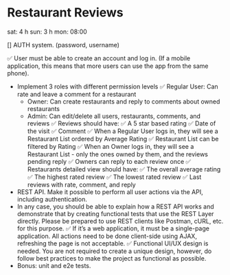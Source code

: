 # Restaurant Reviews

sat: 4 h
sun: 3 h
mon: 08:00

[] AUTH system. (password, username)

✅ User must be able to create an account and log in. (If a mobile application, this means that more users can use the app from the same phone).
- Implement 3 roles with different permission levels
    ✅ Regular User: Can rate and leave a comment for a restaurant
    * Owner: Can create restaurants and reply to comments about owned restaurants
    * Admin: Can edit/delete all users, restaurants, comments, and reviews
✅ Reviews should have:
    ✅ A 5 star based rating
    ✅ Date of the visit
    ✅ Comment 
✅ When a Regular User logs in, they will see a Restaurant List ordered by Average Rating
✅ Restaurant List can be filtered by Rating
✅ When an Owner logs in, they will see a Restaurant List - only the ones owned by them, and the reviews pending reply
✅ Owners can reply to each review once
✅ Restaurants detailed view should have:
    ✅ The overall average rating
    ✅ The highest rated review
    ✅ The lowest rated review
    ✅ Last reviews with rate, comment, and reply
- REST API. Make it possible to perform all user actions via the API, including authentication.
- In any case, you should be able to explain how a REST API works and demonstrate that by creating functional tests that use the REST Layer directly. Please be prepared to use REST clients like Postman, cURL, etc. for this purpose.
✅ If it’s a web application, it must be a single-page application. All actions need to be done client-side using AJAX, refreshing the page is not acceptable.
✅ Functional UI/UX design is needed. You are not required to create a unique design, however, do follow best practices to make the project as functional as possible.
- Bonus: unit and e2e tests.